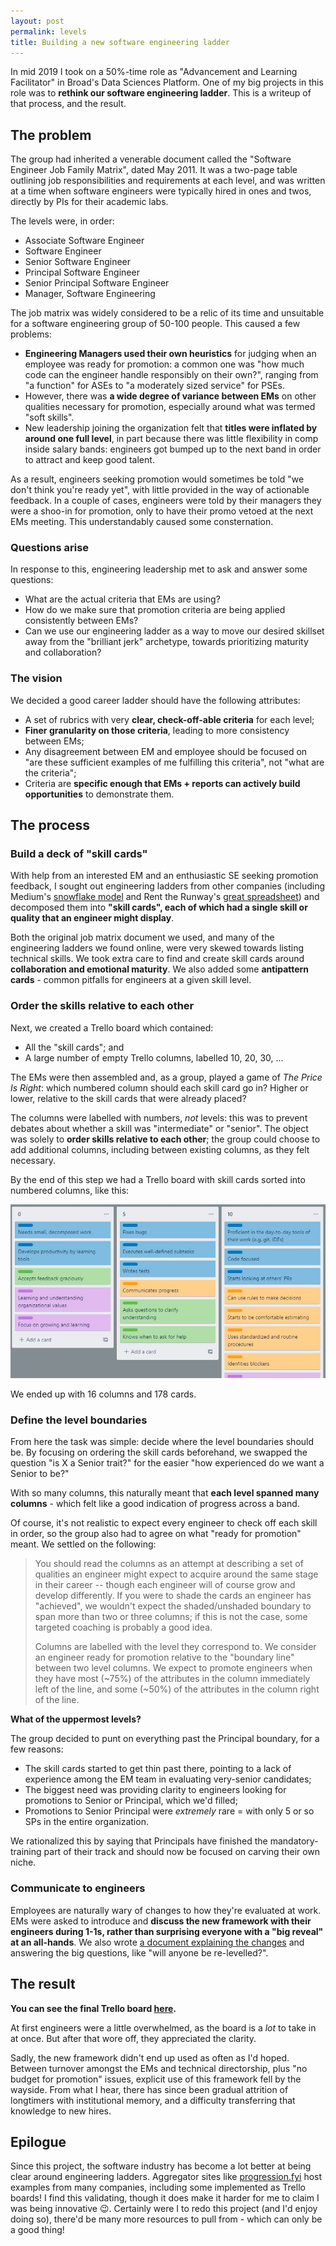 ```yaml
---
layout: post
permalink: levels
title: Building a new software engineering ladder
---
```


In mid 2019 I took on a 50%-time role as "Advancement and Learning Facilitator" in Broad's Data Sciences Platform. One of my big projects in this role was to **rethink our software engineering ladder**. This is a writeup of that process, and the result.

## The problem

The group had inherited a venerable document called the "Software Engineer Job Family Matrix", dated May 2011. It was a two-page table outlining job responsibilities and requirements at each level, and was written at a time when software engineers were typically hired in ones and twos, directly by PIs for their academic labs.

The levels were, in order:
* Associate Software Engineer
* Software Engineer
* Senior Software Engineer
* Principal Software Engineer
* Senior Principal Software Engineer
* Manager, Software Engineering

The job matrix was widely considered to be a relic of its time and unsuitable for a software engineering group of 50-100 people. This caused a few problems:

* **Engineering Managers used their own heuristics** for judging when an employee was ready for promotion: a common one was "how much code can the engineer handle responsibly on their own?", ranging from "a function" for ASEs to "a moderately sized service" for PSEs.
* However, there was **a wide degree of variance between EMs** on other qualities necessary for promotion, especially around what was termed "soft skills".
* New leadership joining the organization felt that **titles were inflated by around one full level**, in part because there was little flexibility in comp inside salary bands: engineers got bumped up to the next band in order to attract and keep good talent.

As a result, engineers seeking promotion would sometimes be told "we don't think you're ready yet", with little provided in the way of actionable feedback. In a couple of cases, engineers were told by their managers they were a shoo-in for promotion, only to have their promo vetoed at the next EMs meeting. This understandably caused some consternation.

### Questions arise

In response to this, engineering leadership met to ask and answer some questions:

* What are the actual criteria that EMs are using?
* How do we make sure that promotion criteria are being applied consistently between EMs?
* Can we use our engineering ladder as a way to move our desired skillset away from the "brilliant jerk" archetype, towards prioritizing maturity and collaboration?

### The vision

We decided a good career ladder should have the following attributes:

- A set of rubrics with very **clear, check-off-able criteria** for each level;
- **Finer granularity on those criteria**, leading to more consistency between EMs;
- Any disagreement between EM and employee should be focused on "are these sufficient examples of me fulfilling this criteria", not "what are the criteria";
- Criteria are **specific enough that EMs + reports can actively build opportunities** to demonstrate them.

## The process

### Build a deck of "skill cards"

With help from an interested EM and an enthusiastic SE seeking promotion feedback, I sought out engineering ladders from other companies (including Medium's [snowflake model](https://medium.com/s/engineering-growth-framework) and Rent the Runway's [great spreadsheet](https://docs.google.com/spreadsheets/d/1k4sO6pyCl_YYnf0PAXSBcX776rNcTjSOqDxZ5SDty-4/edit#gid=0)) and decomposed them into **"skill cards", each of which had a single skill or quality that an engineer might display**.

Both the original job matrix document we used, and many of the engineering ladders we found online, were very skewed towards listing technical skills. We took extra care to find and create skill cards around **collaboration and emotional maturity**. We also added some **antipattern cards** - common pitfalls for engineers at a given skill level.

### Order the skills relative to each other

Next, we created a Trello board which contained:

* All the "skill cards"; and
* A large number of empty Trello columns, labelled 10, 20, 30, ...

The EMs were then assembled and, as a group, played a game of _The Price Is Right_: which numbered column should each skill card go in? Higher or lower, relative to the skill cards that were already placed?

The columns were labelled with numbers, _not_ levels: this was to prevent debates about whether a skill was "intermediate" or "senior". The object was solely to **order skills relative to each other**; the group could choose to add additional columns, including between existing columns, as they felt necessary.

By the end of this step we had a Trello board with skill cards sorted into numbered columns, like this:

<div align="center">
<img src="images/levels_numbered_columns.jpg" alt="A Trello board with skill cards categorized into numbered columns.">
</div>

We ended up with 16 columns and 178 cards.

### Define the level boundaries

From here the task was simple: decide where the level boundaries should be. By focusing on ordering the skill cards beforehand, we swapped the question "is X a Senior trait?" for the easier "how experienced do we want a Senior to be?"

With so many columns, this naturally meant that **each level spanned many columns** - which felt like a good indication of progress across a band.

Of course, it's not realistic to expect every engineer to check off each skill in order, so the group also had to agree on what "ready for promotion" meant. We settled on the following:

> You should read the columns as an attempt at describing a set of qualities an engineer might expect to acquire around the same stage in their career -- though each engineer will of course grow and develop differently. If you were to shade the cards an engineer has "achieved", we wouldn't expect the shaded/unshaded boundary to span more than two or three columns; if this is not the case, some targeted coaching is probably a good idea.
>
>Columns are labelled with the level they correspond to. We consider an engineer ready for promotion relative to the "boundary line" between two level columns. We expect to promote engineers when they have most (~75%) of the attributes in the column immediately left of the line, and some (~50%) of the attributes in the column right of the line.

**What of the uppermost levels?**

The group decided to punt on everything past the Principal boundary, for a few reasons:

* The skill cards started to get thin past there, pointing to a lack of experience among the EM team in evaluating very-senior candidates;
* The biggest need was providing clarity to engineers looking for promotions to Senior or Principal, which we'd filled;
* Promotions to Senior Principal were _extremely_ rare = with only 5 or so SPs in the entire organization.

We rationalized this by saying that Principals have finished the mandatory-training part of their track and should now be focused on carving their own niche.

### Communicate to engineers

Employees are naturally wary of changes to how they're evaluated at work. EMs were asked to introduce and **discuss the new framework with their engineers during 1-1s, rather than surprising everyone with a "big reveal" at an all-hands**. We also wrote [a document explaining the changes](https://docs.google.com/document/d/1sCuaA4VULOhvMpaUlhD765keZrikFowi/edit?usp=sharing&ouid=114804907504664516654&rtpof=true&sd=true) and answering the big questions, like "will anyone be re-levelled?".

## The result

**You can see the final Trello board [here](https://trello.com/b/7ZhC9VPd/swe-levels-shareable).**

At first engineers were a little overwhelmed, as the board is a _lot_ to take in at once. But after that wore off, they appreciated the clarity.

Sadly, the new framework didn't end up used as often as I'd hoped. Between turnover amongst the EMs and technical directorship, plus "no budget for promotion" issues, explicit use of this framework fell by the wayside. From what I hear, there has since been gradual attrition of longtimers with institutional memory, and a difficulty transferring that knowledge to new hires.

## Epilogue

Since this project, the software industry has become a lot better at being clear around engineering ladders. Aggregator sites like [progression.fyi](https://www.progression.fyi/) host examples from many companies, including some implemented as Trello boards! I find this validating, though it does make it harder for me to claim I was being innovative 😉. Certainly were I to redo this project (and I'd enjoy doing so), there'd be many more resources to pull from - which can only be a good thing!